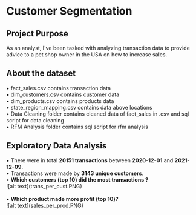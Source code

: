 <h1><strong>Customer Segmentation</strong></h1>

<h2><strong>Project Purpose</strong></h2>
As an analyst, I've been tasked with analyzing transaction data to provide advice to a pet shop owner in the USA on how to increase sales.

<h2><strong>About the dataset</strong></h2>
&#8226; fact_sales.csv contains transaction data <br>
&#8226; dim_customers.csv contains customer data <br>
&#8226; dim_products.csv contains products data <br>
&#8226; state_region_mapping.csv contains data above locations <br>
&#8226; Data Cleaning folder contains cleaned data of fact_sales in .csv and sql script for data cleaning <br>
&#8226; RFM Analysis folder contains sql script for rfm analysis

<h2>Exploratory Data Analysis</h2>
&#8226; There were in total <strong>20151 transactions</strong> between <strong>2020-12-01</strong> and <strong>2021-12-09</strong>.<br>
&#8226; Transactions were made by <strong>3143 unique customers</strong>. <br>
&#8226; <strong>Which customers (top 10) did the most transactions ?</strong> <br>
![alt text](trans_per_cust.PNG)<br>
<br>
&#8226; <strong>Which product made more profit (top 10)? </strong> <br>
![alt text](sales_per_prod.PNG)






